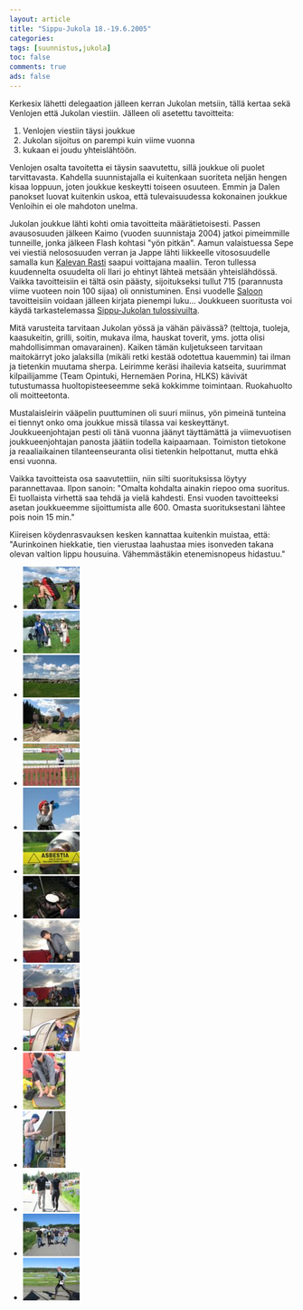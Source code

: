 ```yaml
---
layout: article 
title: "Sippu-Jukola 18.-19.6.2005" 
categories: 
tags: [suunnistus,jukola]
toc: false 
comments: true 
ads: false 
---
```


Kerkesix lähetti delegaation jälleen kerran Jukolan metsiin, tällä
kertaa sekä Venlojen että Jukolan viestiin. Jälleen oli asetettu
tavoitteita:

1.  Venlojen viestiin täysi joukkue
2.  Jukolan sijoitus on parempi kuin viime vuonna
3.  kukaan ei joudu yhteislähtöön.

Venlojen osalta tavoitetta ei täysin saavutettu, sillä joukkue oli
puolet tarvittavasta. Kahdella suunnistajalla ei kuitenkaan suoriteta
neljän hengen kisaa loppuun, joten joukkue keskeytti toiseen osuuteen.
Emmin ja Dalen panokset luovat kuitenkin uskoa, että tulevaisuudessa
kokonainen joukkue Venloihin ei ole mahdoton unelma.

Jukolan joukkue lähti kohti omia tavoitteita määrätietoisesti. Passen
avausosuuden jälkeen Kaimo (vuoden suunnistaja 2004) jatkoi pimeimmille
tunneille, jonka jälkeen Flash kohtasi "yön pitkän". Aamun valaistuessa
Sepe vei viestiä nelososuuden verran ja Jappe lähti liikkeelle
vitososuudelle samalla kun [Kalevan Rasti](http://www.kalevanrasti.fi/)
saapui voittajana maaliin. Teron tullessa kuudennelta osuudelta oli
Ilari jo ehtinyt lähteä metsään yhteislähdössä. Vaikka tavoitteisiin ei
tältä osin päästy, sijoitukseksi tullut 715 (parannusta viime vuoteen
noin 100 sijaa) oli onnistuminen. Ensi vuodelle
[Saloon](http://www.jukola2006.net/) tavoitteisiin voidaan jälleen
kirjata pienempi luku... Joukkueen suoritusta voi käydä tarkastelemassa
[Sippu-Jukolan
tulossivuilta](http://www.tuomas.jukola.com/tulokset/fi/j2005_ju/ju/kilpailijat/815/).

Mitä varusteita tarvitaan Jukolan yössä ja vähän päivässä? (telttoja,
tuoleja, kaasukeitin, grilli, soitin, mukava ilma, hauskat toverit, yms.
jotta olisi mahdollisimman omavarainen). Kaiken tämän kuljetukseen
tarvitaan maitokärryt joko jalaksilla (mikäli retki kestää odotettua
kauemmin) tai ilman ja tietenkin muutama sherpa. Leirimme keräsi
ihailevia katseita, suurimmat kilpailijamme (Team
Opintuki, Hernemäen Porina, HLKS) kävivät tutustumassa huoltopisteeseemme 
sekä kokkimme toimintaan. Ruokahuolto oli moitteetonta.

Mustalaisleirin vääpelin puuttuminen oli suuri miinus, yön pimeinä
tunteina ei tiennyt onko oma joukkue missä tilassa vai keskeyttänyt.
Joukkueenjohtajan pesti oli tänä vuonna jäänyt täyttämättä ja
viimevuotisen joukkueenjohtajan panosta jäätiin todella kaipaamaan.
Toimiston tietokone ja reaaliaikainen tilanteenseuranta olisi tietenkin
helpottanut, mutta ehkä ensi vuonna.

Vaikka tavoitteista osa saavutettiin, niin silti suorituksissa löytyy
parannettavaa. Ilpon sanoin: "Omalta kohdalta ainakin riepoo oma
suoritus. Ei tuollaista virhettä saa tehdä ja vielä kahdesti. Ensi
vuoden tavoitteeksi asetan joukkueemme sijoittumista alle 600. Omasta
suorituksestani lähtee pois noin 15 min."

Kiireisen köydenrasvauksen kesken kannattaa kuitenkin muistaa, että:
"Aurinkoinen hiekkatie, tien vierustaa laahustaa mies isonveden takana
olevan valtion lippu housuina. Vähemmästäkin etenemisnopeus hidastuu."

<div class="image-gallery" markdown="1">

-   [![](/images/jukola-2005/Thumbnails/suunnistusjukola2005_01b.jpg)](/images/jukola-2005/suunnistusjukola2005_01b.jpg)
-   [![](/images/jukola-2005/Thumbnails/suunnistusjukola2005_02b.jpg)](/images/jukola-2005/suunnistusjukola2005_02b.jpg)
-   [![](/images/jukola-2005/Thumbnails/suunnistusjukola2005_03b.jpg)](/images/jukola-2005/suunnistusjukola2005_03b.jpg)
-   [![](/images/jukola-2005/Thumbnails/suunnistusjukola2005_04b.jpg)](/images/jukola-2005/suunnistusjukola2005_04b.jpg)
-   [![](/images/jukola-2005/Thumbnails/suunnistusjukola2005_05b.jpg)](/images/jukola-2005/suunnistusjukola2005_05b.jpg)
-   [![](/images/jukola-2005/Thumbnails/suunnistusjukola2005_06b.jpg)](/images/jukola-2005/suunnistusjukola2005_06b.jpg)
-   [![](/images/jukola-2005/Thumbnails/suunnistusjukola2005_07b.jpg)](/images/jukola-2005/suunnistusjukola2005_07b.jpg)
-   [![](/images/jukola-2005/Thumbnails/suunnistusjukola2005_08b.jpg)](/images/jukola-2005/suunnistusjukola2005_08b.jpg)
-   [![](/images/jukola-2005/Thumbnails/suunnistusjukola2005_09b.jpg)](/images/jukola-2005/suunnistusjukola2005_09b.jpg)
-   [![](/images/jukola-2005/Thumbnails/suunnistusjukola2005_10b.jpg)](/images/jukola-2005/suunnistusjukola2005_10b.jpg)
-   [![](/images/jukola-2005/Thumbnails/suunnistusjukola2005_11b.jpg)](/images/jukola-2005/suunnistusjukola2005_11b.jpg)
-   [![](/images/jukola-2005/Thumbnails/suunnistusjukola2005_12b.jpg)](/images/jukola-2005/suunnistusjukola2005_12b.jpg)
-   [![](/images/jukola-2005/Thumbnails/suunnistusjukola2005_13b.jpg)](/images/jukola-2005/suunnistusjukola2005_13b.jpg)
-   [![](/images/jukola-2005/Thumbnails/suunnistusjukola2005_14b.jpg)](/images/jukola-2005/suunnistusjukola2005_14b.jpg)
-   [![](/images/jukola-2005/Thumbnails/suunnistusjukola2005_15b.jpg)](/images/jukola-2005/suunnistusjukola2005_15b.jpg)
-   [![](/images/jukola-2005/Thumbnails/suunnistusjukola2005_16b.jpg)](/images/jukola-2005/suunnistusjukola2005_16b.jpg)

</div>
